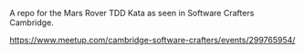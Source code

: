 A repo for the Mars Rover TDD Kata as seen in Software Crafters Cambridge.

https://www.meetup.com/cambridge-software-crafters/events/299765954/